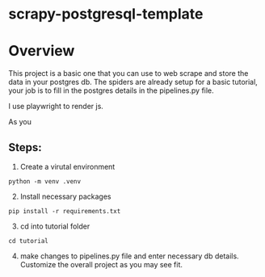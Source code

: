 # scrapy-postgresql-template

# Overview

This project is a basic one that you can use to web scrape and store the data in your postgres db.
The spiders are already setup for a basic tutorial, your job is to fill in the postgres details in the pipelines.py file.

I use playwright to render js.

As you

## Steps:

1. Create a virutal environment

```
python -m venv .venv
```

2. Install necessary packages

```
pip install -r requirements.txt
```

3. cd into tutorial folder

```
cd tutorial
```

4. make changes to pipelines.py file and enter necessary db details.
   Customize the overall project as you may see fit.
